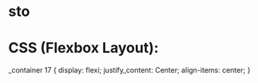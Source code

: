 # sto
# CSS (Flexbox Layout):
_container 17 {
  display: flexi;
  justify_content: Center;
  align-items: center;
}
